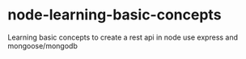# node-learning-basic-concepts
Learning basic concepts to create a rest api in node use express and mongoose/mongodb
